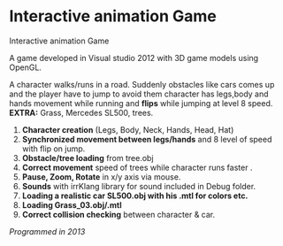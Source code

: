 # Interactive animation Game

Interactive animation Game

A game developed in Visual studio 2012 with 3D game models using OpenGL.

A character walks/runs in a road. Suddenly obstacles like cars comes up and the player have to jump to avoid them
character has legs,body and hands movement while running and **flips** while jumping at level 8 speed.
**EXTRA:** Grass, Mercedes SL500, trees.

1. **Character creation** (Legs, Body, Neck, Hands, Head, Hat)
2. **Synchronized movement between legs/hands** and  8 level of speed with flip on jump.
3. **Obstacle/tree loading** from tree.obj 
4. **Correct movement** speed of trees while character runs faster .
5. **Pause, Zoom, Rotate** in x/y axis via mouse.
6. **Sounds** with irrKlang library for sound included in Debug folder.
7. **Loading a realistic car SL500.obj with his .mtl for colors etc.**
8. **Loading Grass_03.obj/.mtl**
9. **Correct collision checking** between character & car.

*Programmed in 2013*
